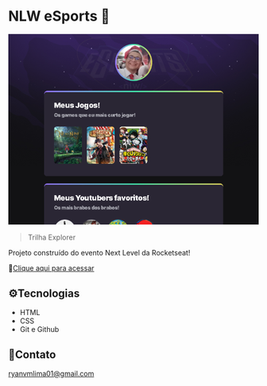 # NLW eSports 🚀

![preview](./.github/preview.png)

>Trilha Explorer

Projeto construído do evento Next Level da Rocketseat!

🔗[Clique aqui para acessar](https://limaryan.github.io/nlw-esports-explorer)

## ⚙️Tecnologias

- HTML
- CSS
- Git e Github

## 📮Contato
ryanvmlima01@gmail.com